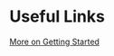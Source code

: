 # Useful Links

[More on Getting Started](https://blog.infura.io/getting-started-with-infura-28e41844cc89)
